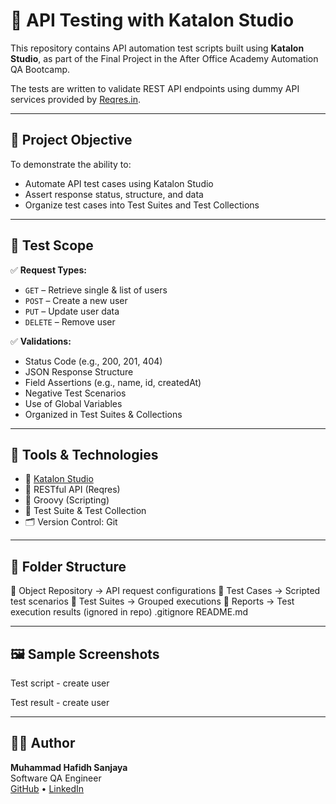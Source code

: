 # 📡 API Testing with Katalon Studio

This repository contains API automation test scripts built using **Katalon Studio**, as part of the Final Project in the After Office Academy Automation QA Bootcamp.

The tests are written to validate REST API endpoints using dummy API services provided by [Reqres.in](https://reqres.in/).

---

## 📌 Project Objective

To demonstrate the ability to:
- Automate API test cases using Katalon Studio
- Assert response status, structure, and data
- Organize test cases into Test Suites and Test Collections

---

## 🧪 Test Scope

✅ **Request Types:**
- `GET` – Retrieve single & list of users  
- `POST` – Create a new user  
- `PUT` – Update user data  
- `DELETE` – Remove user  

✅ **Validations:**
- Status Code (e.g., 200, 201, 404)
- JSON Response Structure
- Field Assertions (e.g., name, id, createdAt)
- Negative Test Scenarios
- Use of Global Variables
- Organized in Test Suites & Collections

---

## 🧰 Tools & Technologies

- 🧪 [Katalon Studio](https://katalon.com/)
- 💬 RESTful API (Reqres)
- 🧠 Groovy (Scripting)
- 📁 Test Suite & Test Collection
- 🗂 Version Control: Git

---

## 📁 Folder Structure
📂 Object Repository → API request configurations
📂 Test Cases → Scripted test scenarios
📂 Test Suites → Grouped executions
📂 Reports → Test execution results (ignored in repo)
.gitignore
README.md


---

## 🖼️ Sample Screenshots
Test script - create user

Test result - create user

---

## 🙋‍♂️ Author

**Muhammad Hafidh Sanjaya**  
Software QA Engineer  
[GitHub](https://github.com/hafidhsanjayaa) • [LinkedIn](https://linkedin.com/in/hafidhsanjaya)

